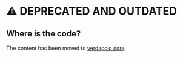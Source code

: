 # ⚠️ DEPRECATED AND OUTDATED

## Where is the code?

The content has been moved to [verdaccio core](https://github.com/verdaccio/verdaccio/tree/master/docker-examples).

>
